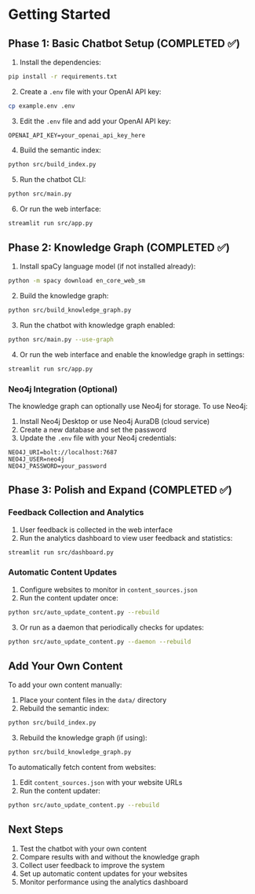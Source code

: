 # Getting Started

## Phase 1: Basic Chatbot Setup (COMPLETED ✅)

1. Install the dependencies:
```bash
pip install -r requirements.txt
```

2. Create a `.env` file with your OpenAI API key:
```bash
cp example.env .env
```

3. Edit the `.env` file and add your OpenAI API key:
```
OPENAI_API_KEY=your_openai_api_key_here
```

4. Build the semantic index:
```bash
python src/build_index.py
```

5. Run the chatbot CLI:
```bash
python src/main.py
```

6. Or run the web interface:
```bash
streamlit run src/app.py
```

## Phase 2: Knowledge Graph (COMPLETED ✅)

1. Install spaCy language model (if not installed already):
```bash
python -m spacy download en_core_web_sm
```

2. Build the knowledge graph:
```bash
python src/build_knowledge_graph.py
```

3. Run the chatbot with knowledge graph enabled:
```bash
python src/main.py --use-graph
```

4. Or run the web interface and enable the knowledge graph in settings:
```bash
streamlit run src/app.py
```

### Neo4j Integration (Optional)

The knowledge graph can optionally use Neo4j for storage. To use Neo4j:

1. Install Neo4j Desktop or use Neo4j AuraDB (cloud service)
2. Create a new database and set the password
3. Update the `.env` file with your Neo4j credentials:
```
NEO4J_URI=bolt://localhost:7687
NEO4J_USER=neo4j
NEO4J_PASSWORD=your_password
```

## Phase 3: Polish and Expand (COMPLETED ✅)

### Feedback Collection and Analytics

1. User feedback is collected in the web interface
2. Run the analytics dashboard to view user feedback and statistics:
```bash
streamlit run src/dashboard.py
```

### Automatic Content Updates

1. Configure websites to monitor in `content_sources.json`
2. Run the content updater once:
```bash
python src/auto_update_content.py --rebuild
```

3. Or run as a daemon that periodically checks for updates:
```bash
python src/auto_update_content.py --daemon --rebuild
```

## Add Your Own Content

To add your own content manually:

1. Place your content files in the `data/` directory
2. Rebuild the semantic index:
```bash
python src/build_index.py
```
3. Rebuild the knowledge graph (if using):
```bash
python src/build_knowledge_graph.py
```

To automatically fetch content from websites:

1. Edit `content_sources.json` with your website URLs
2. Run the content updater:
```bash
python src/auto_update_content.py --rebuild
```

## Next Steps

1. Test the chatbot with your own content
2. Compare results with and without the knowledge graph
3. Collect user feedback to improve the system
4. Set up automatic content updates for your websites
5. Monitor performance using the analytics dashboard
